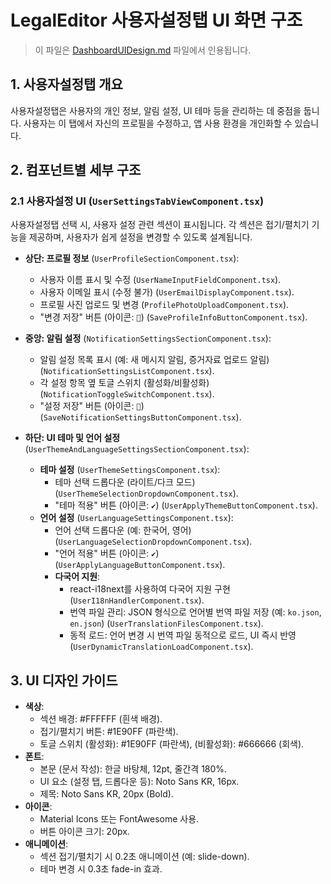 # LegalEditor 사용자설정탭 UI 화면 구조

> 이 파일은 [DashboardUIDesign.md](./DashboardUIDesign.md) 파일에서 인용됩니다.

## 1. 사용자설정탭 개요
사용자설정탭은 사용자의 개인 정보, 알림 설정, UI 테마 등을 관리하는 데 중점을 둡니다. 사용자는 이 탭에서 자신의 프로필을 수정하고, 앱 사용 환경을 개인화할 수 있습니다.

## 2. 컴포넌트별 세부 구조

### 2.1 사용자설정 UI (`UserSettingsTabViewComponent.tsx`)
사용자설정탭 선택 시, 사용자 설정 관련 섹션이 표시됩니다. 각 섹션은 접기/펼치기 기능을 제공하며, 사용자가 쉽게 설정을 변경할 수 있도록 설계됩니다.

- **상단: 프로필 정보** (`UserProfileSectionComponent.tsx`):
  - 사용자 이름 표시 및 수정 (`UserNameInputFieldComponent.tsx`).
  - 사용자 이메일 표시 (수정 불가) (`UserEmailDisplayComponent.tsx`).
  - 프로필 사진 업로드 및 변경 (`ProfilePhotoUploadComponent.tsx`).
  - "변경 저장" 버튼 (아이콘: `💾`) (`SaveProfileInfoButtonComponent.tsx`).

- **중앙: 알림 설정** (`NotificationSettingsSectionComponent.tsx`):
  - 알림 설정 목록 표시 (예: 새 메시지 알림, 증거자료 업로드 알림) (`NotificationSettingsListComponent.tsx`).
  - 각 설정 항목 옆 토글 스위치 (활성화/비활성화) (`NotificationToggleSwitchComponent.tsx`).
  - "설정 저장" 버튼 (아이콘: `💾`) (`SaveNotificationSettingsButtonComponent.tsx`).

- **하단: UI 테마 및 언어 설정** (`UserThemeAndLanguageSettingsSectionComponent.tsx`):
  - **테마 설정** (`UserThemeSettingsComponent.tsx`):
    - 테마 선택 드롭다운 (라이트/다크 모드) (`UserThemeSelectionDropdownComponent.tsx`).
    - "테마 적용" 버튼 (아이콘: `✔️`) (`UserApplyThemeButtonComponent.tsx`).
  - **언어 설정** (`UserLanguageSettingsComponent.tsx`):
    - 언어 선택 드롭다운 (예: 한국어, 영어) (`UserLanguageSelectionDropdownComponent.tsx`).
    - "언어 적용" 버튼 (아이콘: `✔️`) (`UserApplyLanguageButtonComponent.tsx`).
    - **다국어 지원**:
      - react-i18next를 사용하여 다국어 지원 구현 (`UserI18nHandlerComponent.tsx`).
      - 번역 파일 관리: JSON 형식으로 언어별 번역 파일 저장 (예: `ko.json`, `en.json`) (`UserTranslationFilesComponent.tsx`).
      - 동적 로드: 언어 변경 시 번역 파일 동적으로 로드, UI 즉시 반영 (`UserDynamicTranslationLoadComponent.tsx`).

## 3. UI 디자인 가이드
- **색상**:
  - 섹션 배경: #FFFFFF (흰색 배경).
  - 접기/펼치기 버튼: #1E90FF (파란색).
  - 토글 스위치 (활성화): #1E90FF (파란색), (비활성화): #666666 (회색).
- **폰트**:
  - 본문 (문서 작성): 한글 바탕체, 12pt, 줄간격 180%.
  - UI 요소 (설정 탭, 드롭다운 등): Noto Sans KR, 16px.
  - 제목: Noto Sans KR, 20px (Bold).
- **아이콘**:
  - Material Icons 또는 FontAwesome 사용.
  - 버튼 아이콘 크기: 20px.
- **애니메이션**:
  - 섹션 접기/펼치기 시 0.2초 애니메이션 (예: slide-down).
  - 테마 변경 시 0.3초 fade-in 효과.